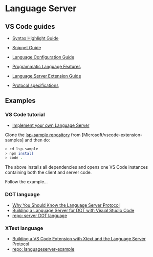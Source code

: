 # Language Server

## VS Code guides

- [Syntax Highlight Guide](https://code.visualstudio.com/api/language-extensions/syntax-highlight-guide)
- [Snippet Guide](https://code.visualstudio.com/api/language-extensions/snippet-guide)
- [Language Configuration Guide](https://code.visualstudio.com/api/language-extensions/language-configuration-guide)
- [Programmatic Language Features](https://code.visualstudio.com/api/language-extensions/programmatic-language-features)
- [Language Server Extension Guide](https://code.visualstudio.com/api/language-extensions/language-server-extension-guide)

- [Protocol specifications](https://microsoft.github.io/language-server-protocol/specification)

## Examples

### VS Code tutorial

- [Implement your own Language Server](https://vscode.readthedocs.io/en/latest/extensions/example-language-server/)

Clone the [lsp-sample repository](https://github.com/Microsoft/vscode-extension-samples/tree/master/lsp-sample) from [Microsoft/vscode-extension-samples] and then do:

```bash
> cd lsp-sample
> npm install
> code .
```

The above installs all dependencies and opens one VS Code instances containing both the client and server code.

Follow the example...

### DOT language

- [Why You Should Know the Language Server Protocol](https://tomassetti.me/what-is-the-language-server-protocol/)
- [Building a Language Server for DOT with Visual Studio Code](https://tomassetti.me/language-server-dot-visual-studio/)
- [repo: server DOT language](https://github.com/unosviluppatore/language-server-dot)

### XText language

- [Building a VS Code Extension with Xtext and the Language Server Protocol](http://typefox.io/building-a-vs-code-extension-with-xtext-and-the-language-server-protocol)
- [repo: languageserver-example](https://github.com/TypeFox/languageserver-example)
